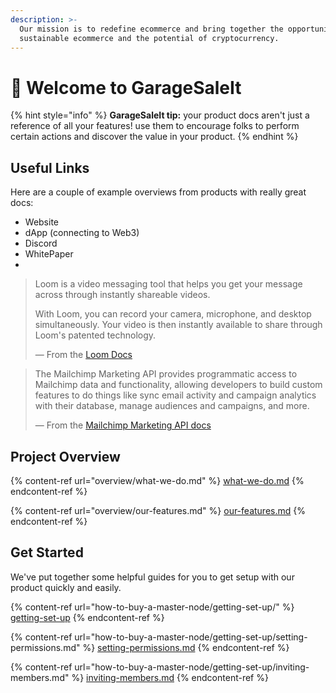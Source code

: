 ```yaml
---
description: >-
  Our mission is to redefine ecommerce and bring together the opportunity of
  sustainable ecommerce and the potential of cryptocurrency.
---
```


# 👋 Welcome to GarageSaleIt

{% hint style="info" %}
**GarageSaleIt tip:** your product docs aren't just a reference of all your features! use them to encourage folks to perform certain actions and discover the value in your product.
{% endhint %}

## Useful Links

Here are a couple of example overviews from products with really great docs:

* Website
* dApp (connecting to Web3)
* Discord
* WhitePaper
*

> Loom is a video messaging tool that helps you get your message across through instantly shareable videos.
>
> With Loom, you can record your camera, microphone, and desktop simultaneously. Your video is then instantly available to share through Loom's patented technology.
>
> — From the [Loom Docs](https://support.loom.com/hc/en-us/articles/360002158057-What-is-Loom-)

> The Mailchimp Marketing API provides programmatic access to Mailchimp data and functionality, allowing developers to build custom features to do things like sync email activity and campaign analytics with their database, manage audiences and campaigns, and more.
>
> — From the [Mailchimp Marketing API docs](https://mailchimp.com/developer/marketing/docs/fundamentals/)

## Project Overview

{% content-ref url="overview/what-we-do.md" %}
[what-we-do.md](overview/what-we-do.md)
{% endcontent-ref %}

{% content-ref url="overview/our-features.md" %}
[our-features.md](overview/our-features.md)
{% endcontent-ref %}

## Get Started

We've put together some helpful guides for you to get setup with our product quickly and easily.

{% content-ref url="how-to-buy-a-master-node/getting-set-up/" %}
[getting-set-up](how-to-buy-a-master-node/getting-set-up/)
{% endcontent-ref %}

{% content-ref url="how-to-buy-a-master-node/getting-set-up/setting-permissions.md" %}
[setting-permissions.md](how-to-buy-a-master-node/getting-set-up/setting-permissions.md)
{% endcontent-ref %}

{% content-ref url="how-to-buy-a-master-node/getting-set-up/inviting-members.md" %}
[inviting-members.md](how-to-buy-a-master-node/getting-set-up/inviting-members.md)
{% endcontent-ref %}
